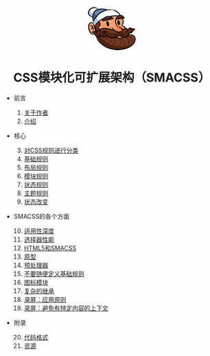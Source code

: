 <p align="center"><img src="assets/logo.png"></p>

<h1 align="center">CSS模块化可扩展架构（SMACSS）</h1>

+ 前言

  1. [关于作者](preface/1-关于作者.md)
  2. [介绍](preface/2-介绍.md)

+ 核心

  3. [对CSS规则进行分类](core/3-对CSS规则进行分类.md)
  4. [基础规则](core/4-基础规则.md)
  5. [布局规则](core/5-布局规则.md)
  6. [模块规则](core/6-模块规则.md)
  7. [状态规则](core/7-状态规则.md)
  8. [主题规则](core/8-主题规则.md)
  9. [状态改变](core/9-状态改变.md)

+ SMACSS的各个方面

  10. [适用性深度](aspectsofsmacss/10-适用性深度.md)
  11. [选择器性能](aspectsofsmacss/11-选择器性能.md)
  12. [HTML5和SMACSS](aspectsofsmacss/12-HTML5和SMACSS.md)
  13. [原型](aspectsofsmacss/13-原型.md)
  14. [预处理器](aspectsofsmacss/14-预处理器.md)
  15. [不要随便定义基础规则](aspectsofsmacss/15-不要随便定义基础规则.md)
  16. [图标模块](aspectsofsmacss/16-图标模块.md)
  17. [复杂的继承](aspectsofsmacss/17-复杂的继承.md)
  18. [录屏：应用原则](aspectsofsmacss/18-录屏：应用原则.md)
  19. [录屏：避免有特定内容的上下文](aspectsofsmacss/19-录屏：避免有特定内容的上下文.md)

+ 附录

  20. [代码格式](appendix/20-代码格式.md)
  21. [资源](appendix/21-资源.md)
